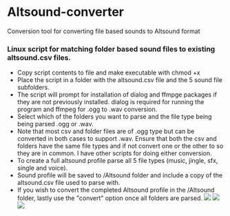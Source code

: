 # Altsound-converter
Conversion tool for converting file based sounds to Altsound format

### Linux script for matching folder based sound files to existing altsound.csv files. ###
- Copy script contents to file and make executable with chmod +x <scriptname>
- Place the script in a folder with the altsound.csv file and the 5 sound file subfolders.
- The script will prompt for installation of dialog and ffmpge packages if they are not previously installed. dialog is required for running the program and ffmpeg for .ogg to .wav conversion.
- Select which of the folders you want to parse and the file type being being parsed .ogg or .wav. 
 - Note that most csv and folder files are of .ogg type but can be converted in both cases to support .wav. Ensure that both the csv and folders have the same file types and if not convert one or the other to so they are in common. I have other scripts for doing either conversion.
- To create a full altsound profile parse all 5 file types (music, jingle, sfx, single and voice).
- Sound profile will be saved to /Altsound folder and include a copy of the altsound.csv file used to parse with.
- If you wish to convert the completed Altsound profile in the /Altsound folder, lastly use the "convert" option once all folders are parsed.
![](https://i.imgur.com/X429MHB.jpg)
![](https://i.imgur.com/2ZrhaiH.png)
![](https://i.imgur.com/2ZrhaiH.png)
